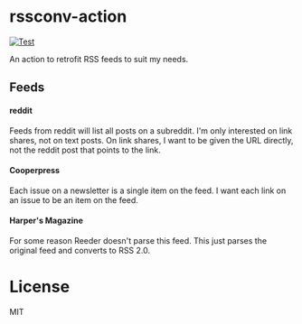 # rssconv-action

[![Test](https://github.com/ruicosta042/rssconv-action/actions/workflows/test.yml/badge.svg)](https://github.com/ruicosta042/rssconv-action/actions/workflows/test.yml)

An action to retrofit RSS feeds to suit my needs.

## Feeds

#### reddit

Feeds from reddit will list all posts on a subreddit. I'm only interested on link shares, not on text posts. On link shares, I want to be given the URL directly, not the reddit post that points to the link.

#### Cooperpress

Each issue on a newsletter is a single item on the feed. I want each link on an issue to be an item on the feed.

#### Harper's Magazine

For some reason Reeder doesn't parse this feed. This just parses the original feed and converts to RSS 2.0.

# License

MIT
